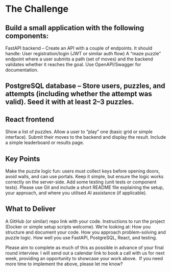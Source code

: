 # The Challenge

## Build a small application with the following components:
FastAPI backend – Create an API with a couple of endpoints. It should handle:
User registration/login (JWT or similar auth flow)
A “maze puzzle” endpoint where a user submits a path (set of moves) and the backend validates whether it reaches the goal.
Use OpenAPI/Swagger for documentation.

## PostgreSQL database – Store users, puzzles, and attempts (including whether the attempt was valid). Seed it with at least 2–3 puzzles.

## React frontend 
Show a list of puzzles.
Allow a user to “play” one (basic grid or simple interface).
Submit their moves to the backend and display the result.
Include a simple leaderboard or results page.

## Key Points
Make the puzzle logic fun: users must collect keys before opening doors, avoid walls, and can use portals.
Keep it simple, but ensure the logic works correctly on the server-side.
Add some testing (unit tests or component tests).
Please use Git and include a short README file explaining the setup, your approach, and where you utilised AI assistance (if applicable).

## What to Deliver
A GitHub (or similar) repo link with your code.
Instructions to run the project (Docker or simple setup scripts welcome).
We’re looking at:
How you structure and document your code.
How you approach problem-solving and puzzle logic.
How well you use FastAPI, PostgreSQL, React, and testing.

Please aim to complete as much of this as possible in advance of your final round interview. I will send out a calendar link to book a call with us for next week, providing an opportunity to showcase your work above.  If you need more time to implement the above, please let me know?